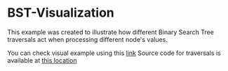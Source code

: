 # BST-Visualization

This example was created to illustrate how different Binary Search Tree traversals act
when processing different node's values.

You can check visual example using this [link](https://neurmayer.github.io/BST-Visualization/)
Source code for traversals is available at [this location](https://github.com/Neurmayer/BST-Visualization/blob/main/helpers/traversals.js)
